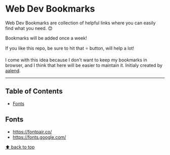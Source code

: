 # Web Dev Bookmarks
Web Dev Bookmarks are collection of helpful links where you can easily find what you need. 😊

Bookmarks will be added once a week!

If you like this repo, be sure to hit that ⭐ button, will help a lot!

I come with this idea because I don't want to keep my bookmarks in browser, and I think that here will be easier to maintain it.
Initialy created by [aalend](https://twitter.com/aalendemirov).

---

## Table of Contents
- [Fonts](#fonts)

## Fonts
- https://fontpair.co/
- https://fonts.google.com/

[⬆ back to top](#table-of-contents)
